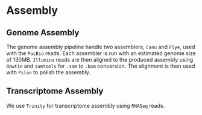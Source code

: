 # Assembly

## Genome Assembly
The genome assembly pipeline handle two assemblers, `Canu` and `Flye`, used 
with the `PacBio` reads. Each assembler is run with an estimated genome size
of 130MB. `Illumina` reads are then aligned to the produced assembly using 
`Bowtie` and `samtools` for `.sam` to `.bam` conversion. The alignment is then
used with `Pilon` to polish the assembly.

## Transcriptome Assembly
We use `Trinity` for transcriptome assembly using `RNASeq` reads.
